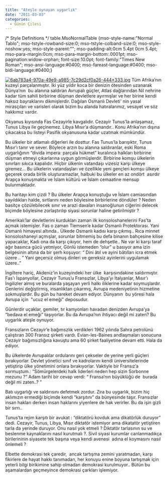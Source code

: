 ```yaml
---
title: "Ateşle oynayan uygarlık"
date: "2011-03-03"
categories: 
  - Günün Çilesi
---
```


/\* Style Definitions \*/ table.MsoNormalTable {mso-style-name:"Normal Tablo"; mso-tstyle-rowband-size:0; mso-tstyle-colband-size:0; mso-style-noshow:yes; mso-style-parent:""; mso-padding-alt:0cm 5.4pt 0cm 5.4pt; mso-para-margin:0cm; mso-para-margin-bottom:.0001pt; mso-pagination:widow-orphan; font-size:10.0pt; font-family:"Times New Roman"; mso-ansi-language:#0400; mso-fareast-language:#0400; mso-bidi-language:#0400;}

[![6ab783a4-970a-49e9-a985-7c29d2cf0a26-444×333.jpg](../uploads/2011/03/6ab783a4-970a-49e9-a985-7c29d2cf0a26.jpg)](../uploads/2011/03/6ab783a4-970a-49e9-a985-7c29d2cf0a26.jpg "6ab783a4-970a-49e9-a985-7c29d2cf0a26-444×333.jpg") Tüm Afrika’nın kuzeyi parçalanmıştır. İki yüz yıldır koca bir denizin ötesinden uzanarak Dünya’nın  bu alanına saldıran Avrupalı güçler, Atlas dağlarından Nil nehrine kadar tüm sahili birbirine düşman devletlere ayırmışlar ve her birine kendi haksız bayraklarını dikmişlerdir. Dağılan Osmanlı Devleti' nin yasal mirasçıları ve varisleri olarak bizim bu alanda hatıralarımız, vesayet ve söz  hakkımız vardır.

Okyanus kıyısında Fas Cezayirle kavgalıdır. Cezayir Tunus’la anlaşamaz, Tunus Libya ile geçinemez. Libya Mısır’a düşmandır.. Konu Afrika’nın dışına çıkacaksa bu listeyi Pasifik okyanusuna kadar uzatmak mümkündür.

Bu ülkeler bir atlamalı diğerleri ile dosttur. Fas Tunus’la barışıktır, Tunus Mısır’ı tanır ve sever. Böylece arzın bu alanına saldıranlar, eski Roma uygarlığının “divida impera: parçala hükmet” kuralınca halkları birbirine düşman etmeyi çıkarlarına uygun görmüşlerdir. Birbirine komşu ülkelerin sınırları sıkıca kapalıdır. Hiçbir ülkenin vatandaşı vizesiz karşı ülkeye giremez… Bu ülkelerin vatandaşları ve özellikle yeni gençleri komşu ülkeye geçerek orada birlik oluşturamazlar, halbuki bu ülkeler en az ondört  asırdır Arapça konuşmakta ve İslam kültürü ve İslam cemaatine mensup bulunmaktadır.

Bu haritayı kim çizdi ? Bu ülkeler Arapça konuştuğu ve İslam camiasından sayıldıkları halde, sırtlarını neden böylesine birbirlerine döndüler ? Neden basitçe çözülebilecek sınır ve arazi davaları insanoğlunun ciğerini delecek biçimde böylesine zorlaştırılıp siyasi sorunlar haline getirilmiştir ?

Amerikalı’lar devletlerini kurdukları zaman ilk konsoloshanelerini Fas’ta açmak istemişler. Fas o zaman Tlemsen’e kadar Osmanlı Protektorası. Yani Osmanlı himayesi altında.. Ülkede Osmanlı kadısı karşı çıkmış.. Rıca minnet konsoloshaneyi açmışlar, sorunlar bitmemiş bu defa binanın bahçesine kilise yapacaklar, Kadı ona da karşı çıkıyor, hem de dehşetle.. Ne var ki karşı taraf ağır basınca gücü yetmiyor, Gönlü istemeden “olur” u basıyor ama izin belgesinin altına da bir şerh koşuyor: “ Dini âtıl ve ayini bâtılları icra etmek üzere .. ” Yani geçersiz olmuş dinleri ve gereksiz ayinlerini uygulamak üzere..”

İngiltere hariç, Akdeniz'in kuzeyindeki her ülke  karşısındakine saldırmıştır. Fas'ı İspanyollar, Cezayir Tunus’u Fransızlar, Libya’yı İtalyanlar, Mısır’ı İngilizler almış ve buralarda yaşayan yerli halkı iliklerine kadar soymuşlardır. Genlerini değiştirmiş, insanlıktan çıkarmış, Avrupa medeniyetinin hizmetine sokmuşlardır. Bu gün bu hareket devam ediyor. Dünyanın  bu yöresi hala Avrupa için  "ucuz el emeği" deposudur.

Günlerdir uçaklar, gemiler, tır kamyonları havadan denizden Avrupa’ya “bedava el emeği” taşıyorlar. Bu da Avrupa’nın ihtiyacı değil mi zaten? Bu uygarlık ateşle oynuyor.

Fransızların Cezayir’e bağımszlık verdikleri 1962 yılında Sahra petrolünü çalıştıran 300 Fransız şirketi vardı. Evian-les-Baines andlaşmaları sonucuna Cezayir bağımsızlığına kavuştu ama 60 şirket faaliyetine devam etti. Hala da ediyor.

Bu ülkelerde Avrupalılar ordularını geri çekseler de yerine yerli güçleri bırakıyorlar. Devlet yönetici sınıf ve kadrolarını kendi üniversitelerinde yetiştirip ülke yönetimini onlara bırakıyorlar. Vaktiyle bir Fransız’a sormuştum.: “Sömürgelerdeki halk liderleri neden hep sizin Sorbonne mezunu ?” Adam tarihi bir cevap verdi: “ Fransa’nın büyüklüğü de  burada değil mi zaten..? ”

Batı uygarlığı ve saldırısını defetmek zordur. Zira bu uygarlık, bizim hiç aklımızın ermediği biçimde kendi “karşıtını” da bünyesinde taşır. Fransızlar insan hakları derken insan haklarını yiyenlere de hak verirler. Bu da işin gizli bir sırrı..

Tunus’ta rejim karşıtı bir avukat : “diktatörü kovduk ama dikatörlük duruyor” dedi. Cezayir, Tunus, Libya, Mısır diktatör istemiyor ama dikatatör yetiştiren tarla da yerinde duruyor. Onu nasıl yok etmeli ? Diktatör tarlasının su ve beslenme kaynaklarını nasıl kurutmalı ?. Sivil siyasi kurumlar canlanmadıkça birilerininin siyasete tek başına veya kendi avenesi  adına el koymasını nasıl önlemeli ?

Elbette demokrasi tek çaredir,  ancak tartışma zemini yaratmadan, karşı fikirlere de hayat hakkı tanımadan, her konuyu enine boyuna tartışmak için yeterli bilgi birikimine sahip olmadan demokrasi kurulmuyor.. Bütün bu aşamalardan geçmeyince demokrasi çarkları işlemiyor.
